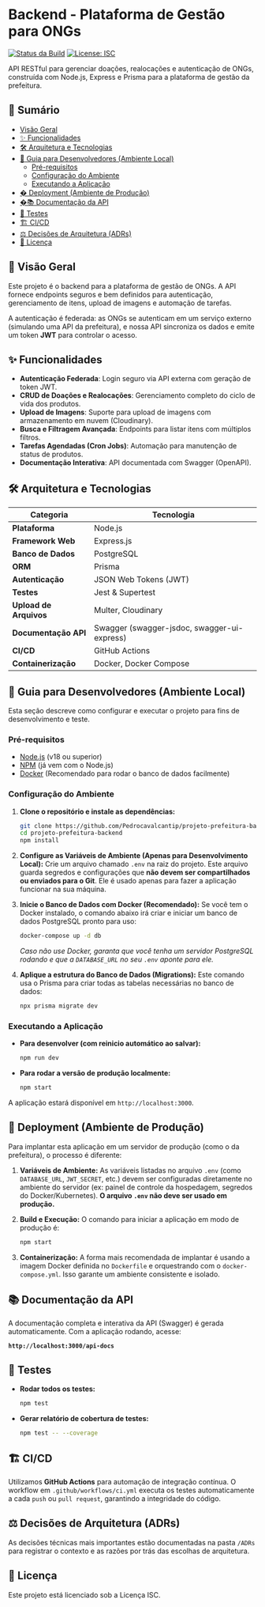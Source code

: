 # Backend - Plataforma de Gestão para ONGs

[![Status da Build](https://github.com/Pedrocavalcantip/projeto-prefeitura-backend/actions/workflows/ci.yml/badge.svg)](https://github.com/Pedrocavalcantip/projeto-prefeitura-backend/actions/workflows/ci.yml)
[![License: ISC](https://img.shields.io/badge/License-ISC-blue.svg)](https://opensource.org/licenses/ISC)

API RESTful para gerenciar doações, realocações e autenticação de ONGs, construída com Node.js, Express e Prisma para a plataforma de gestão da prefeitura.

## 📖 Sumário

- [Visão Geral](#-visão-geral)
- [✨ Funcionalidades](#-funcionalidades)
- [🛠️ Arquitetura e Tecnologias](#️-arquitetura-e-tecnologias)
- [🚀 Guia para Desenvolvedores (Ambiente Local)](#-guia-para-desenvolvedores-ambiente-local)
  - [Pré-requisitos](#pré-requisitos)
  - [Configuração do Ambiente](#configuração-do-ambiente)
  - [Executando a Aplicação](#executando-a-aplicação)
- [� Deployment (Ambiente de Produção)](#-deployment-ambiente-de-produção)
- [�📚 Documentação da API](#-documentação-da-api)
- [🧪 Testes](#-testes)
- [🏗️ CI/CD](#️-cicd)
- [⚖️ Decisões de Arquitetura (ADRs)](#️-decisões-de-arquitetura-adrs)
- [📄 Licença](#-licença)

## 🎯 Visão Geral

Este projeto é o backend para a plataforma de gestão de ONGs. A API fornece endpoints seguros e bem definidos para autenticação, gerenciamento de itens, upload de imagens e automação de tarefas.

A autenticação é federada: as ONGs se autenticam em um serviço externo (simulando uma API da prefeitura), e nossa API sincroniza os dados e emite um token **JWT** para controlar o acesso.

## ✨ Funcionalidades

- **Autenticação Federada**: Login seguro via API externa com geração de token JWT.
- **CRUD de Doações e Realocações**: Gerenciamento completo do ciclo de vida dos produtos.
- **Upload de Imagens**: Suporte para upload de imagens com armazenamento em nuvem (Cloudinary).
- **Busca e Filtragem Avançada**: Endpoints para listar itens com múltiplos filtros.
- **Tarefas Agendadas (Cron Jobs)**: Automação para manutenção de status de produtos.
- **Documentação Interativa**: API documentada com Swagger (OpenAPI).

## 🛠️ Arquitetura e Tecnologias

| Categoria             | Tecnologia                                                              |
| --------------------- | ----------------------------------------------------------------------- |
| **Plataforma**        | Node.js                                                                 |
| **Framework Web**     | Express.js                                                              |
| **Banco de Dados**    | PostgreSQL                                                              |
| **ORM**               | Prisma                                                                  |
| **Autenticação**      | JSON Web Tokens (JWT)                                                   |
| **Testes**            | Jest & Supertest                                                        |
| **Upload de Arquivos**| Multer, Cloudinary                                                      |
| **Documentação API**  | Swagger (swagger-jsdoc, swagger-ui-express)                             |
| **CI/CD**             | GitHub Actions                                                          |
| **Containerização**   | Docker, Docker Compose                                                  |

## 🚀 Guia para Desenvolvedores (Ambiente Local)

Esta seção descreve como configurar e executar o projeto para fins de desenvolvimento e teste.

### Pré-requisitos

- [Node.js](https://nodejs.org/) (v18 ou superior)
- [NPM](https://www.npmjs.com/) (já vem com o Node.js)
- [Docker](https://www.docker.com/) (Recomendado para rodar o banco de dados facilmente)

### Configuração do Ambiente

1.  **Clone o repositório e instale as dependências:**
    ```bash
    git clone https://github.com/Pedrocavalcantip/projeto-prefeitura-backend.git
    cd projeto-prefeitura-backend
    npm install
    ```

2.  **Configure as Variáveis de Ambiente (Apenas para Desenvolvimento Local):**
    Crie um arquivo chamado `.env` na raiz do projeto. Este arquivo guarda segredos e configurações que **não devem ser compartilhados ou enviados para o Git**. Ele é usado apenas para fazer a aplicação funcionar na sua máquina.

3.  **Inicie o Banco de Dados com Docker (Recomendado):**
    Se você tem o Docker instalado, o comando abaixo irá criar e iniciar um banco de dados PostgreSQL pronto para uso:
    ```bash
    docker-compose up -d db 
    ```
    *Caso não use Docker, garanta que você tenha um servidor PostgreSQL rodando e que a `DATABASE_URL` no seu `.env` aponte para ele.*

4.  **Aplique a estrutura do Banco de Dados (Migrations):**
    Este comando usa o Prisma para criar todas as tabelas necessárias no banco de dados:
    ```bash
    npx prisma migrate dev
    ```

### Executando a Aplicação

- **Para desenvolver (com reinicio automático ao salvar):**
  ```bash
  npm run dev
  ```

- **Para rodar a versão de produção localmente:**
  ```bash
  npm start
  ```

A aplicação estará disponível em `http://localhost:3000`.

## 🚢 Deployment (Ambiente de Produção)

Para implantar esta aplicação em um servidor de produção (como o da prefeitura), o processo é diferente:

1.  **Variáveis de Ambiente:** As variáveis listadas no arquivo `.env` (como `DATABASE_URL`, `JWT_SECRET`, etc.) devem ser configuradas diretamente no ambiente do servidor (ex: painel de controle da hospedagem, segredos do Docker/Kubernetes). **O arquivo `.env` não deve ser usado em produção.**

2.  **Build e Execução:** O comando para iniciar a aplicação em modo de produção é:
    ```bash
    npm start
    ```

3.  **Containerização:** A forma mais recomendada de implantar é usando a imagem Docker definida no `Dockerfile` e orquestrando com o `docker-compose.yml`. Isso garante um ambiente consistente e isolado.

## 📚 Documentação da API

A documentação completa e interativa da API (Swagger) é gerada automaticamente. Com a aplicação rodando, acesse:

**`http://localhost:3000/api-docs`**

## 🧪 Testes

- **Rodar todos os testes:**
  ```bash
  npm test
  ```

- **Gerar relatório de cobertura de testes:**
  ```bash
  npm test -- --coverage
  ```

## 🏗️ CI/CD

Utilizamos **GitHub Actions** para automação de integração contínua. O workflow em `.github/workflows/ci.yml` executa os testes automaticamente a cada `push` ou `pull request`, garantindo a integridade do código.

## ⚖️ Decisões de Arquitetura (ADRs)

As decisões técnicas mais importantes estão documentadas na pasta `/ADRs` para registrar o contexto e as razões por trás das escolhas de arquitetura.

## 📄 Licença

Este projeto está licenciado sob a Licença ISC.
